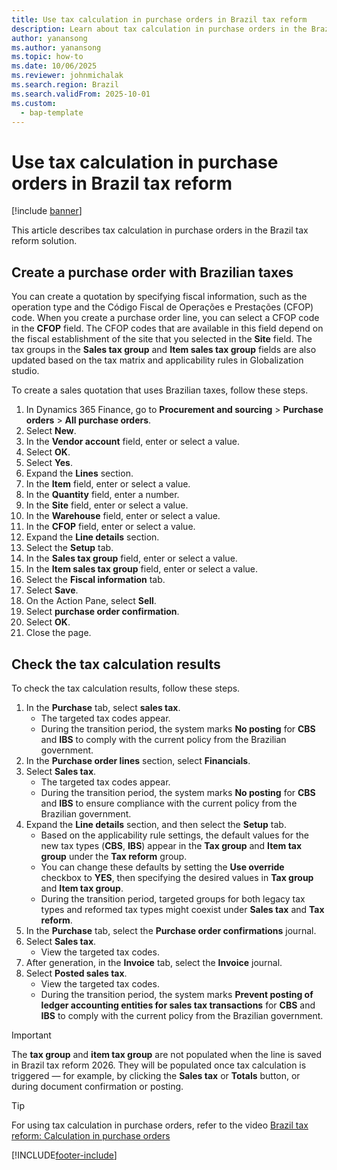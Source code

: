 ```yaml
---
title: Use tax calculation in purchase orders in Brazil tax reform
description: Learn about tax calculation in purchase orders in the Brazil tax reform solution
author: yanansong
ms.author: yanansong
ms.topic: how-to
ms.date: 10/06/2025
ms.reviewer: johnmichalak
ms.search.region: Brazil
ms.search.validFrom: 2025-10-01
ms.custom: 
  - bap-template
---
```


# Use tax calculation in purchase orders in Brazil tax reform

[!include [banner](../../includes/banner.md)]

This article describes tax calculation in purchase orders in the Brazil tax reform solution.

## Create a purchase order with Brazilian taxes

You can create a quotation by specifying fiscal information, such as the operation type and the Código Fiscal de Operações e Prestações (CFOP) code. When you create a purchase order line, you can select a CFOP code in the **CFOP** field. The CFOP codes that are available in this field depend on the fiscal establishment of the site that you selected in the **Site** field. The tax groups in the **Sales tax group** and **Item sales tax group** fields are also updated based on the tax matrix and applicability rules in Globalization studio. 

To create a sales quotation that uses Brazilian taxes, follow these steps.

1. In Dynamics 365 Finance, go to **Procurement and sourcing** \> **Purchase orders** \> **All purchase orders**.
1. Select **New**.
1. In the **Vendor account** field, enter or select a value.
1. Select **OK**.
1. Select **Yes**.
1. Expand the **Lines** section.
1. In the **Item** field, enter or select a value.
1. In the **Quantity** field, enter a number.
1. In the **Site** field, enter or select a value.
1. In the **Warehouse** field, enter or select a value.
1. In the **CFOP** field, enter or select a value.
1. Expand the **Line details** section.
1. Select the **Setup** tab.
1. In the **Sales tax group** field, enter or select a value.
1. In the **Item sales tax group** field, enter or select a value.
1. Select the **Fiscal information** tab.
1. Select **Save**.
1. On the Action Pane, select **Sell**.
1. Select **purchase order confirmation**.
1. Select **OK**.
1. Close the page.

## Check the tax calculation results

To check the tax calculation results, follow these steps.

1. In the **Purchase** tab, select **sales tax**.
   - The targeted tax codes appear. 
   - During the transition period, the system marks **No posting** for **CBS** and **IBS** to comply with the current policy from the Brazilian government.
1. In the **Purchase order lines** section, select **Financials**.
1. Select **Sales tax**.
   - The targeted tax codes appear. 
   - During the transition period, the system marks **No posting** for **CBS** and **IBS** to ensure compliance with the current policy from the Brazilian government.
1. Expand the **Line details** section, and then select the **Setup** tab.
   - Based on the applicability rule settings, the default values for the new tax types (**CBS**, **IBS**) appear in the **Tax group** and **Item tax group** under the **Tax reform** group.
   - You can change these defaults by setting the **Use override** checkbox to **YES**, then specifying the desired values in **Tax group** and **Item tax group**.
   - During the transition period, targeted groups for both legacy tax types and reformed tax types might coexist under **Sales tax** and **Tax reform**.   
1. In the **Purchase** tab, select the **Purchase order confirmations** journal.
1. Select **Sales tax**.
   - View the targeted tax codes.  
1. After generation, in the **Invoice** tab, select the **Invoice** journal.
1. Select **Posted sales tax**.
   - View the targeted tax codes.
   - During the transition period, the system marks **Prevent posting of ledger accounting entities for sales tax transactions** for **CBS** and **IBS** to comply with the current policy from the Brazilian government.

> [!IMPORTANT] 
> The **tax group** and **item tax group** are not populated when the line is saved in Brazil tax reform 2026. They will be populated once tax calculation is triggered — for example, by clicking the **Sales tax** or **Totals** button, or during document confirmation or posting.

> [!TIP]
> For using tax calculation in purchase orders, refer to the video [Brazil tax reform: Calculation in purchase orders](https://learn-video.azurefd.net/vod/player?id=dd430006-9300-485a-8c9c-766e06d48a06)
>
> 
[!INCLUDE[footer-include](../../../includes/footer-banner.md)]
